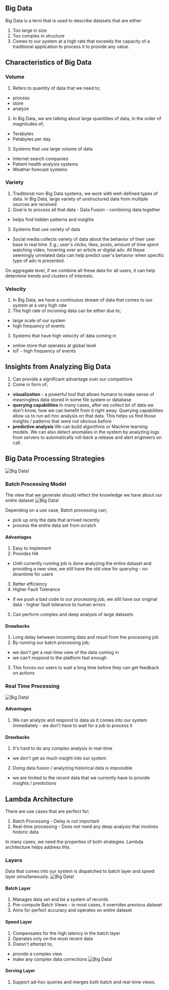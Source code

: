 ## Big Data
Big Data is a term that is used to describe datasets that are either
1. Too large in size
2. Too complex in structure
3. Comes to our system at a high rate 
that exceeds the capacity of a traditional application to  process it to provide any value.

## Characteristics of Big Data
### Volume
1. Refers to quantity of data that we need to;
- process
- store
- analyze

2. In Big Data, we are talking about large quantities of data, in the order of magnitudes of;
- Terabytes
- Petabytes
per day

3. Systems that use large volume of data
- Internet search companies
- Patient health analysis systems
- Weather forecast systems

### Variety
1. Traditional non-Big Data systems, we work with well-defined types of data. In Big Data, large variety of unstructured data from multiple sources are received
2. Goal is to process all that data - Data Fusion  - combining data together
- helps find hidden patterns and insights 

3. Systems that use variety of data
- Social media collects variety of data about the behavior of their user base in real time. E.g.; user's clicks, likes, posts, amount of time spent watching video, hovering over an article or digital adv. All these seemingly unrelated data can help predict user's behavior when specific type of adv is presented. 

On aggregate level, if we combine all these data for all users, it can help determine trends and clusters of interests. 

### Velocity
1. In Big Data, we have a continuous stream of data that comes to our system at a very high rate
2. The high rate of incoming data can be either due to;
- large scale of our system
- high frequency of events
3. Systems that have high velocity of data coming in
- online store that operates at global level
- IoT  - high frequency of events

## Insights from Analyzing Big Data
1. Can provide a significant advantage over our competitors
2. Come in form of;
- **visualization** - a powerful tool that allows humans to make sense of meaningless data stored in some file system or database
- **querying capabilities**
In many cases, after we collect lot of data we don't know, how we can benefit from it right away. Querying capabilities allow us to run ad-hoc analysis on that data. This helps us find those insights / patterns that were not obvious before
- **predictive analysis**
We can build algorithms or Machine learning models. We can also detect anomalies in the system by analyzing logs from servers to automatically roll-back a release and alert engineers on call.

## Big Data Processing Strategies
![Big Data!](images/bd1.png)

### Batch Processing Model
The view that we generate should reflect the knowledge we have about our entire dataset
![Big Data!](images/bd2.png)

Depending on a use case, Batch processing can;
- pick up only the data that arrived recently
- process the entire data set from scratch

#### Advantages
1. Easy to implement
2. Provides HA
- Until currently running job is done analyzing the entire dataset and providing a new view, we still have the old view for querying - no downtime for users
3. Better efficiency 
4. Higher Fault Tolerance
- if we push a bad code to our processing job, we still have our original data - higher fault tolerance to human errors
5. Can perform complex and deep analysis of large datasets

#### Drawbacks
1. Long delay between incoming data and result from the processing job
2. By running our batch processing job;
- we don't get a real-time view of the data coming in
- we can't respond to the platform fast enough
3. This forces our users to wait a long time before they can get feedback on actions

### Real Time Processing
![Big Data!](images/bd3.png)

#### Advantages
1. We can analyze and respond to data as it comes into our system immediately - we don't have to wait for a job to process it

#### Drawbacks
1. It's hard to do any complex analysis in real-time
- we don't get as much insight into our system
2. Doing data fusion / analyzing historical data is impossible
- we are limited to the recent data that we currently have to provide insights / predictions

## Lambda Architecture
There are use cases that are perfect for;
1. Batch Processing - Delay is not important
2. Real-time processing - Does not need any deep analysis that involves historic data

In many cases, we need the properties of both strategies. Lambda architecture helps address this.

### Layers
Data that comes into our system is dispatched to batch layer and speed layer simultaneously. 
![Big Data!](images/bd5.png)
#### Batch Layer
1. Manages data set and be a system of records
2. Pre-compute Batch Views - in most cases, it overrides previous dataset
3. Aims for perfect accuracy and operates on entire dataset

#### Speed Layer
1. Compensates for the high latency in the batch layer
2. Operates only on the most recent data
3. Doesn't attempt to;
- provide a complex view
- make any complex data corrections
![Big Data!](images/bd4.png)

#### Serving Layer
1. Support ad-hoc queries and merges both batch and real-time views.



